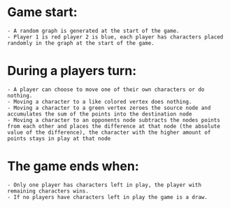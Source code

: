 # Game start:
	- A random graph is generated at the start of the game.
	- Player 1 is red player 2 is blue, each player has characters placed randomly in the graph at the start of the game.

# During a players turn:
	- A player can choose to move one of their own characters or do nothing.
	- Moving a character to a like colored vertex does nothing.
	- Moving a character to a green vertex zeroes the source node and accumulates the sum of the points into the destination node
	- Moving a character to an opponents node subtracts the nodes points from each other and places the difference at that node (the absolute value of the difference), the character with the higher amount of points stays in play at that node

# The game ends when:
	- Only one player has characters left in play, the player with remaining characters wins.
	- If no players have characters left in play the game is a draw.
